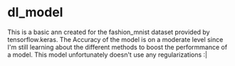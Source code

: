 # dl_model
This is a basic ann created for the fashion_mnist dataset provided by tensorflow.keras.
The Accuracy of the model is on a moderate level since I'm still learning about the different methods to boost the performmance of a model.
This model unfortunately doesn't use any regularizations :|
